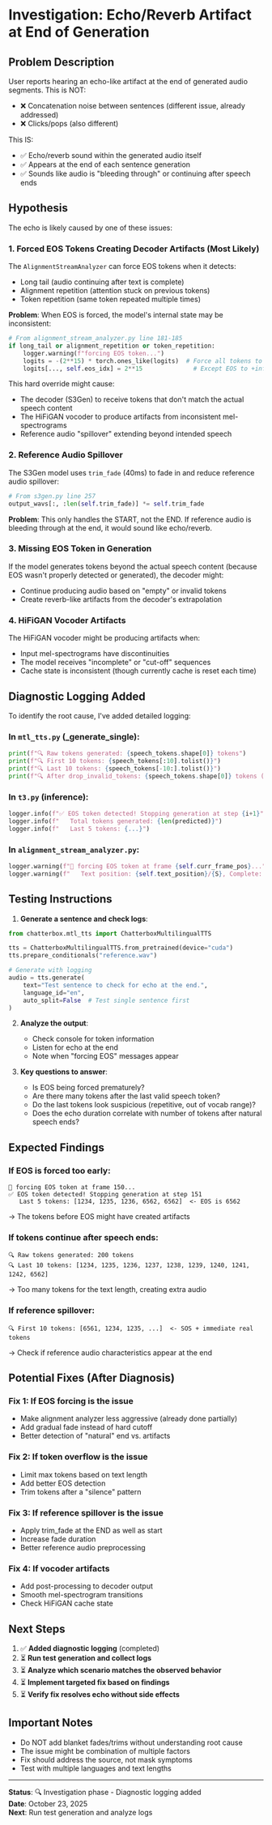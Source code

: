 # Investigation: Echo/Reverb Artifact at End of Generation

## Problem Description

User reports hearing an echo-like artifact at the end of generated audio segments. This is NOT:
- ❌ Concatenation noise between sentences (different issue, already addressed)
- ❌ Clicks/pops (also different)

This IS:
- ✅ Echo/reverb sound within the generated audio itself
- ✅ Appears at the end of each sentence generation
- ✅ Sounds like audio is "bleeding through" or continuing after speech ends

## Hypothesis

The echo is likely caused by one of these issues:

### 1. **Forced EOS Tokens Creating Decoder Artifacts** (Most Likely)

The `AlignmentStreamAnalyzer` can force EOS tokens when it detects:
- Long tail (audio continuing after text is complete)
- Alignment repetition (attention stuck on previous tokens)
- Token repetition (same token repeated multiple times)

**Problem**: When EOS is forced, the model's internal state may be inconsistent:
```python
# From alignment_stream_analyzer.py line 181-185
if long_tail or alignment_repetition or token_repetition:
    logger.warning(f"forcing EOS token...")
    logits = -(2**15) * torch.ones_like(logits)  # Force all tokens to -inf
    logits[..., self.eos_idx] = 2**15              # Except EOS to +inf
```

This hard override might cause:
- The decoder (S3Gen) to receive tokens that don't match the actual speech content
- The HiFiGAN vocoder to produce artifacts from inconsistent mel-spectrograms
- Reference audio "spillover" extending beyond intended speech

### 2. **Reference Audio Spillover**

The S3Gen model uses `trim_fade` (40ms) to fade in and reduce reference audio spillover:
```python
# From s3gen.py line 257
output_wavs[:, :len(self.trim_fade)] *= self.trim_fade
```

**Problem**: This only handles the START, not the END. If reference audio is bleeding through at the end, it would sound like echo/reverb.

### 3. **Missing EOS Token in Generation**

If the model generates tokens beyond the actual speech content (because EOS wasn't properly detected or generated), the decoder might:
- Continue producing audio based on "empty" or invalid tokens
- Create reverb-like artifacts from the decoder's extrapolation

### 4. **HiFiGAN Vocoder Artifacts**

The HiFiGAN vocoder might be producing artifacts when:
- Input mel-spectrograms have discontinuities
- The model receives "incomplete" or "cut-off" sequences
- Cache state is inconsistent (though currently cache is reset each time)

## Diagnostic Logging Added

To identify the root cause, I've added detailed logging:

### In `mtl_tts.py` (_generate_single):
```python
print(f"🔍 Raw tokens generated: {speech_tokens.shape[0]} tokens")
print(f"🔍 First 10 tokens: {speech_tokens[:10].tolist()}")
print(f"🔍 Last 10 tokens: {speech_tokens[-10:].tolist()}")
print(f"🔍 After drop_invalid_tokens: {speech_tokens.shape[0]} tokens (removed X)")
```

### In `t3.py` (inference):
```python
logger.info(f"✅ EOS token detected! Stopping generation at step {i+1}")
logger.info(f"   Total tokens generated: {len(predicted)}")
logger.info(f"   Last 5 tokens: {...}")
```

### In `alignment_stream_analyzer.py`:
```python
logger.warning(f"🚨 forcing EOS token at frame {self.curr_frame_pos}...")
logger.warning(f"   Text position: {self.text_position}/{S}, Complete: {self.complete}...")
```

## Testing Instructions

1. **Generate a sentence and check logs**:
```python
from chatterbox.mtl_tts import ChatterboxMultilingualTTS

tts = ChatterboxMultilingualTTS.from_pretrained(device="cuda")
tts.prepare_conditionals("reference.wav")

# Generate with logging
audio = tts.generate(
    text="Test sentence to check for echo at the end.",
    language_id="en",
    auto_split=False  # Test single sentence first
)
```

2. **Analyze the output**:
   - Check console for token information
   - Listen for echo at the end
   - Note when "forcing EOS" messages appear

3. **Key questions to answer**:
   - Is EOS being forced prematurely?
   - Are there many tokens after the last valid speech token?
   - Do the last tokens look suspicious (repetitive, out of vocab range)?
   - Does the echo duration correlate with number of tokens after natural speech ends?

## Expected Findings

### If EOS is forced too early:
```
🚨 forcing EOS token at frame 150...
✅ EOS token detected! Stopping generation at step 151
   Last 5 tokens: [1234, 1235, 1236, 6562, 6562]  <- EOS is 6562
```
→ The tokens before EOS might have created artifacts

### If tokens continue after speech ends:
```
🔍 Raw tokens generated: 200 tokens
🔍 Last 10 tokens: [1234, 1235, 1236, 1237, 1238, 1239, 1240, 1241, 1242, 6562]
```
→ Too many tokens for the text length, creating extra audio

### If reference spillover:
```
🔍 First 10 tokens: [6561, 1234, 1235, ...]  <- SOS + immediate real tokens
```
→ Check if reference audio characteristics appear at the end

## Potential Fixes (After Diagnosis)

### Fix 1: If EOS forcing is the issue
- Make alignment analyzer less aggressive (already done partially)
- Add gradual fade instead of hard cutoff
- Better detection of "natural" end vs. artifacts

### Fix 2: If token overflow is the issue
- Limit max tokens based on text length
- Add better EOS detection
- Trim tokens after a "silence" pattern

### Fix 3: If reference spillover is the issue
- Apply trim_fade at the END as well as start
- Increase fade duration
- Better reference audio preprocessing

### Fix 4: If vocoder artifacts
- Add post-processing to decoder output
- Smooth mel-spectrogram transitions
- Check HiFiGAN cache state

## Next Steps

1. ✅ **Added diagnostic logging** (completed)
2. ⏳ **Run test generation and collect logs**
3. ⏳ **Analyze which scenario matches the observed behavior**
4. ⏳ **Implement targeted fix based on findings**
5. ⏳ **Verify fix resolves echo without side effects**

## Important Notes

- Do NOT add blanket fades/trims without understanding root cause
- The issue might be combination of multiple factors
- Fix should address the source, not mask symptoms
- Test with multiple languages and text lengths

---

**Status**: 🔍 Investigation phase - Diagnostic logging added  
**Date**: October 23, 2025  
**Next**: Run test generation and analyze logs
